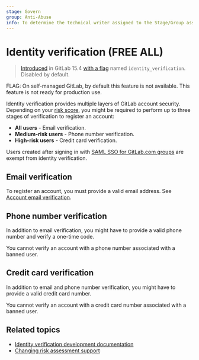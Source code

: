 ```yaml
---
stage: Govern
group: Anti-Abuse
info: To determine the technical writer assigned to the Stage/Group associated with this page, see https://about.gitlab.com/handbook/product/ux/technical-writing/#assignments
---
```


# Identity verification **(FREE ALL)**

> [Introduced](https://gitlab.com/gitlab-org/gitlab/-/merge_requests/95722) in GitLab 15.4 [with a flag](../administration/feature_flags.md) named `identity_verification`. Disabled by default.

FLAG:
On self-managed GitLab, by default this feature is not available.
This feature is not ready for production use.

Identity verification provides multiple layers of GitLab account security.
Depending on your [risk score](../integration/arkose.md), you might be required to perform up to
three stages of verification to register an account:

- **All users** - Email verification.
- **Medium-risk users** - Phone number verification.
- **High-risk users** - Credit card verification.

Users created after signing in with [SAML SSO for GitLab.com groups](../user/group/saml_sso/index.md) are exempt from identity verification.

## Email verification

To register an account, you must provide a valid email address.
See [Account email verification](email_verification.md).

## Phone number verification

In addition to email verification, you might have to provide a valid phone number and verify a one-time code.

You cannot verify an account with a phone number associated with a banned user.

## Credit card verification

In addition to email and phone number verification, you might have to provide a valid credit card number.

You cannot verify an account with a credit card number associated with a banned user.

## Related topics

- [Identity verification development documentation](../development/identity_verification.md)
- [Changing risk assessment support](https://about.gitlab.com/handbook/support/workflows/reinstating-blocked-accounts.html#change-risk-assessment-credit-card-verification)
